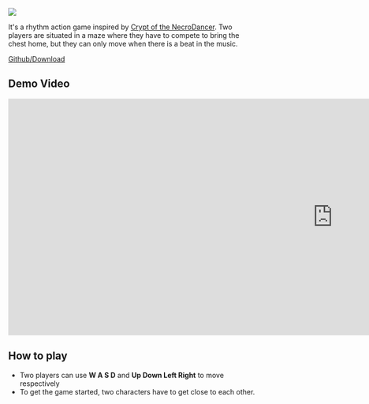 ![](https://gnimoay.com/rugbeats.png)

<span>It's a rhythm action game inspired by [Crypt of the NecroDancer](https://en.wikipedia.org/wiki/Crypt_of_the_NecroDancer). Two players are situated in a maze where they have to compete to bring the chest home, but they can only move when there is a beat in the music.</span>

[Github/Download](https://github.com/Envl/rugbeats)

## Demo Video

<iframe width="1315" height="480" src="https://www.youtube.com/embed/DHYSUcIBRQ0" frameborder="0" allow="accelerometer; autoplay; encrypted-media; gyroscope; picture-in-picture" allowfullscreen></iframe>

## How to play

- Two players can use **W A S D** and **Up Down Left Right** to move respectively
- To get the game started, two characters have to get close to each other.
